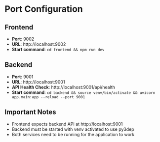 # Port Configuration

## Frontend
- **Port**: 9002
- **URL**: http://localhost:9002
- **Start command**: `cd frontend && npm run dev`

## Backend
- **Port**: 9001
- **URL**: http://localhost:9001
- **API Health Check**: http://localhost:9001/api/health
- **Start command**: `cd backend && source venv/bin/activate && uvicorn app.main:app --reload --port 9001`

## Important Notes
- Frontend expects backend API at http://localhost:9001
- Backend must be started with venv activated to use py3dep
- Both services need to be running for the application to work